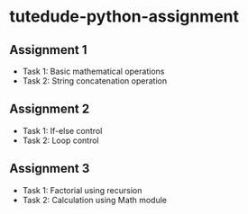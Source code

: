 # tutedude-python-assignment

## Assignment 1
- Task 1: Basic mathematical operations
- Task 2: String concatenation operation

## Assignment 2
- Task 1: If-else control
- Task 2: Loop control

## Assignment 3
- Task 1: Factorial using recursion
- Task 2: Calculation using Math module